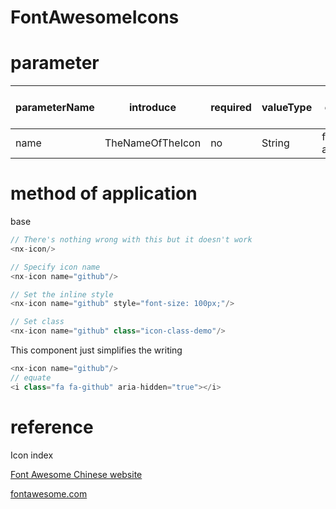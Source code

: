 # FontAwesomeIcons
# parameter
| parameterName	| introduce	|required	|valueType	|An optional value	|default|
| ------------|------| ----|----- |-------|---------|
|name	| TheNameOfTheIcon|no|	String|	font-awesome| All icon names|	font-awesome|
# method of application
base
```js
// There's nothing wrong with this but it doesn't work
<nx-icon/>

// Specify icon name
<nx-icon name="github"/>

// Set the inline style
<nx-icon name="github" style="font-size: 100px;"/>

// Set class
<nx-icon name="github" class="icon-class-demo"/>
```
This component just simplifies the writing

```js
<nx-icon name="github"/>
// equate
<i class="fa fa-github" aria-hidden="true"></i>
```

# reference
Icon index

[Font Awesome Chinese website](http://www.fontawesome.com.cn/faicons/)

[fontawesome.com](https://fontawesome.com/icons?d=gallery)